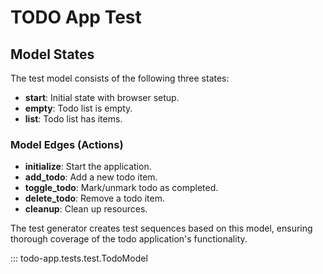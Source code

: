 # TODO App Test

## Model States

The test model consists of the following three states:

- **start**: Initial state with browser setup.
- **empty**: Todo list is empty.
- **list**: Todo list has items.

### Model Edges (Actions)

- **initialize**: Start the application.
- **add_todo**: Add a new todo item.
- **toggle_todo**: Mark/unmark todo as completed.
- **delete_todo**: Remove a todo item.
- **cleanup**: Clean up resources.

The test generator creates test sequences based on this model, ensuring thorough coverage of the todo application's functionality.

::: todo-app.tests.test.TodoModel
